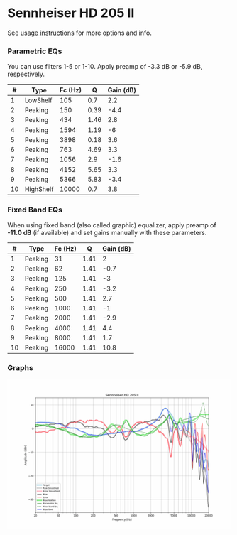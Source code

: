 # Sennheiser HD 205 II
See [usage instructions](https://github.com/jaakkopasanen/AutoEq#usage) for more options and info.

### Parametric EQs
You can use filters 1-5 or 1-10. Apply preamp of -3.3 dB or -5.9 dB, respectively.

|   # | Type      |   Fc (Hz) |    Q |   Gain (dB) |
|-----|-----------|-----------|------|-------------|
|   1 | LowShelf  |       105 | 0.7  |         2.2 |
|   2 | Peaking   |       150 | 0.39 |        -4.4 |
|   3 | Peaking   |       434 | 1.46 |         2.8 |
|   4 | Peaking   |      1594 | 1.19 |        -6   |
|   5 | Peaking   |      3898 | 0.18 |         3.6 |
|   6 | Peaking   |       763 | 4.69 |         3.3 |
|   7 | Peaking   |      1056 | 2.9  |        -1.6 |
|   8 | Peaking   |      4152 | 5.65 |         3.3 |
|   9 | Peaking   |      5366 | 5.83 |        -3.4 |
|  10 | HighShelf |     10000 | 0.7  |         3.8 |

### Fixed Band EQs
When using fixed band (also called graphic) equalizer, apply preamp of **-11.0 dB** (if available) and set gains manually with these parameters.

|   # | Type    |   Fc (Hz) |    Q |   Gain (dB) |
|-----|---------|-----------|------|-------------|
|   1 | Peaking |        31 | 1.41 |         2   |
|   2 | Peaking |        62 | 1.41 |        -0.7 |
|   3 | Peaking |       125 | 1.41 |        -3   |
|   4 | Peaking |       250 | 1.41 |        -3.2 |
|   5 | Peaking |       500 | 1.41 |         2.7 |
|   6 | Peaking |      1000 | 1.41 |        -1   |
|   7 | Peaking |      2000 | 1.41 |        -2.9 |
|   8 | Peaking |      4000 | 1.41 |         4.4 |
|   9 | Peaking |      8000 | 1.41 |         1.7 |
|  10 | Peaking |     16000 | 1.41 |        10.8 |

### Graphs
![](./Sennheiser%20HD%20205%20II.png)

